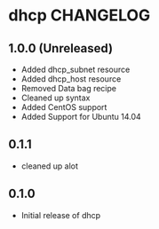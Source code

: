 dhcp CHANGELOG
==============

1.0.0 (Unreleased)
------------------

- Added dhcp_subnet resource
- Added dhcp_host resource
- Removed Data bag recipe
- Cleaned up syntax
- Added CentOS support
- Added Support for Ubuntu 14.04

0.1.1
-----

- cleaned up alot

0.1.0
-----

- Initial release of dhcp
